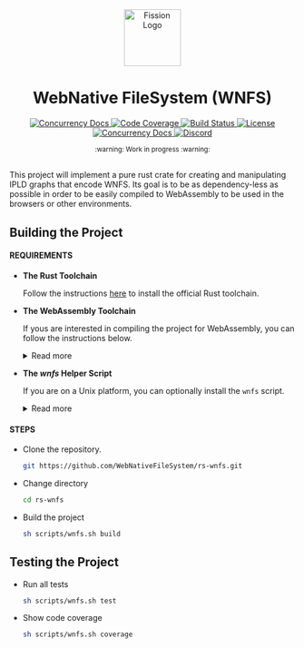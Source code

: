 <div align="center">
  <a href="https://github.com/WebNativeFileSystem" target="_blank">
    <img src="https://raw.githubusercontent.com/WebNativeFileSystem/rs-wnfs/main/assets/logo.svg" alt="Fission Logo" width="100" height="100"></img>
  </a>

  <h1 align="center">WebNative FileSystem (WNFS)</h1>

  <p>
    <a href="https://crates.io/crates/wnfs">
      <img src="https://img.shields.io/crates/v/wnfs?label=crates" alt="Concurrency Docs">
    </a>
    <a href="https://codecov.io/gh/WebNativeFileSystem/rs-wnfs">
      <img src="https://codecov.io/gh/WebNativeFileSystem/rs-wnfs/branch/main/graph/badge.svg?token=95YHXFMFF4" alt="Code Coverage"/>
    </a>
    <a href="https://github.com/WebNativeFileSystem/rs-wnfs/actions?query=">
      <img src="https://github.com/WebNativeFileSystem/rs-wnfs/actions/workflows/checks.yaml/badge.svg" alt="Build Status">
    </a>
    <a href="https://github.com/WebNativeFileSystem/rs-wnfs/blob/main/LICENSE">
      <img src="https://img.shields.io/badge/License-Apache%202.0-blue.svg" alt="License">
    </a>
    <a href="https://docs.rs/wnfs">
      <img src="https://img.shields.io/static/v1?label=Docs&message=docs.rs&color=blue" alt="Concurrency Docs">
    </a>
    <a href="https://discord.gg/zAQBDEq">
      <img src="https://img.shields.io/static/v1?label=Discord&message=join%20us!&color=mediumslateblue" alt="Discord">
    </a>
  </p>
</div>

<div align="center"><sub>:warning: Work in progress :warning:</sub></div>

##

This project will implement a pure rust crate for creating and manipulating IPLD graphs that encode WNFS.
Its goal is to be as dependency-less as possible in order to be easily compiled to WebAssembly to be used in the browsers or other environments.

## Building the Project

#### REQUIREMENTS

- **The Rust Toolchain**

  Follow the instructions [here](https://doc.rust-lang.org/cargo/getting-started/installation.html) to install the official Rust toolchain.

- **The WebAssembly Toolchain**

  If yous are interested in compiling the project for WebAssembly, you can follow the instructions below.

  <details>
    <summary>Read more</summary>

  - Install `wasm32-unknown-unknown` target

    ```bash
    rustup target add wasm32-unknown-unknown
    ```

  - [rust-analyzer](https://rust-analyzer.github.io/manual.html#installation) is the go-to IDE tool for Rust and if you have it set up, you may want to set the `rust-analyzer.cargo.target` [setting](https://code.visualstudio.com/docs/getstarted/settings#_workspace-settings) to `wasm32-unknown-unknown`

  - Install wasm-pack

    ```bash
    cargo install wasm-pack
    ```

  </details>

- **The _wnfs_ Helper Script**

  If you are on a Unix platform, you can optionally install the `wnfs` script.

  <details>
    <summary>Read more</summary>

  - Install it using the following command:

    ```bash
    sh script/wnfs.sh setup
    ```

  - This lets you run the `wnfs.sh` script with just the `wnfs` command.

    ```bash
    wnfs help
    ```

  </details>

#### STEPS

- Clone the repository.

  ```bash
  git https://github.com/WebNativeFileSystem/rs-wnfs.git
  ```

- Change directory

  ```bash
  cd rs-wnfs
  ```

- Build the project

  ```bash
  sh scripts/wnfs.sh build
  ```

## Testing the Project

- Run all tests

  ```bash
  sh scripts/wnfs.sh test
  ```

- Show code coverage

  ```bash
  sh scripts/wnfs.sh coverage
  ```
